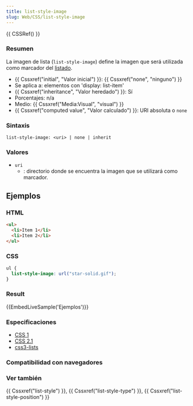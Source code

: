 ```yaml
---
title: list-style-image
slug: Web/CSS/list-style-image
---
```


{{ CSSRef() }}

### Resumen

La imagen de lista (`list-style-image`) define la imagen que será utilizada como marcador del [listado](/es/docs/Web/HTML/Reference/Elements/li).

- {{ Cssxref("initial", "Valor inicial") }}: {{ Cssxref("none", "ninguno") }}
- Se aplica a: elementos con 'display: list-item'
- {{ Cssxref("inheritance", "Valor heredado") }}: Sí
- Porcentajes: n/a
- Medio: {{ Cssxref("Media:Visual", "visual") }}
- {{ Cssxref("computed value", "Valor calculado") }}: URI absoluta o `none`

### Sintaxis

```
list-style-image: <uri> | none | inherit
```

### Valores

- `uri`
  - : directorio donde se encuentra la imagen que se utilizará como marcador.

## Ejemplos

### HTML

```html
<ul>
  <li>Item 1</li>
  <li>Item 2</li>
</ul>
```

### CSS

```css
ul {
  list-style-image: url("star-solid.gif");
}
```

### Result

{{EmbedLiveSample('Ejemplos')}}

### Especificaciones

- [CSS 1](https://www.w3.org/TR/CSS1#list-style-image)
- [CSS 2.1](https://www.w3.org/TR/CSS21/generate.html#propdef-list-style-image)
- [css3-lists](https://www.w3.org/TR/css3-lists/#list-style-image)

### Compatibilidad con navegadores

### Ver también

{{ Cssxref("list-style") }}, {{ Cssxref("list-style-type") }}, {{ Cssxref("list-style-position") }}
